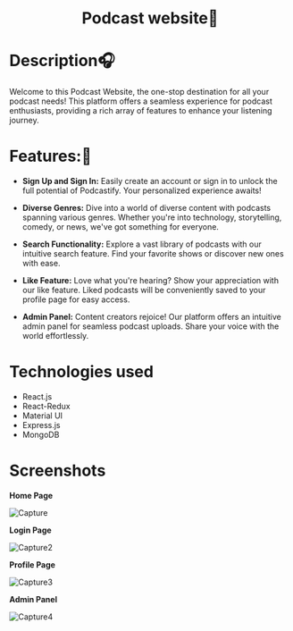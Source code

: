 <h1 align="center">Podcast website🎵</h1>

# Description🎧
Welcome to this Podcast Website, the one-stop destination for all your podcast needs! This platform offers a seamless experience for podcast enthusiasts, providing a rich array of features to enhance your listening journey.

# Features:🎼
- <b>Sign Up and Sign In:</b>
  Easily create an account or sign in to unlock the full potential of Podcastify. Your personalized experience awaits!
  
- <b>Diverse Genres:</b>
Dive into a world of diverse content with podcasts spanning various genres. Whether you're into technology, storytelling, comedy, or news, we've got something for everyone.

- <b>Search Functionality:</b>
Explore a vast library of podcasts with our intuitive search feature. Find your favorite shows or discover new ones with ease.

- <b>Like Feature:</b>
Love what you're hearing? Show your appreciation with our like feature. Liked podcasts will be conveniently saved to your profile page for easy access.


- <b>Admin Panel:</b>
Content creators rejoice! Our platform offers an intuitive admin panel for seamless podcast uploads. Share your voice with the world effortlessly.

# Technologies used
- React.js
- React-Redux
- Material UI
- Express.js
- MongoDB

# Screenshots

**Home Page**

![Capture](https://github.com/Abidsyed25/podcast-website/assets/116893970/2ec5cced-3b57-4daa-82d8-3035dfc02d1b)


**Login Page**

![Capture2](https://github.com/Abidsyed25/podcast-website/assets/116893970/1fbdf8ca-6d90-4a98-a4e4-b323067f3e41)


**Profile Page**

![Capture3](https://github.com/Abidsyed25/podcast-website/assets/116893970/ee1cd1d7-c483-4f1a-ac02-1ba15ada959d)


**Admin Panel**

![Capture4](https://github.com/Abidsyed25/podcast-website/assets/116893970/2212d89d-c780-4ef3-9843-cfc229f3c652)



